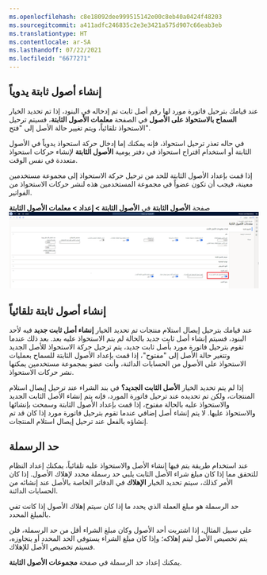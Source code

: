 ```yaml
---
ms.openlocfilehash: c8e18092dee999515142e00c8eb40a0424f48203
ms.sourcegitcommit: a411adfc246835c2e3e3421a575d907c66eab3eb
ms.translationtype: HT
ms.contentlocale: ar-SA
ms.lasthandoff: 07/22/2021
ms.locfileid: "6677271"
---
```

## <a name="create-fixed-assets-manually"></a>إنشاء أصول ثابتة يدوياً 

عند قيامك بترحيل فاتورة مورد لها رقم أصل ثابت تم إدخاله في البنود، إذا تم تحديد الخيار **السماح بالاستحواذ على الأصول** في الصفحة **معلمات الأصول الثابتة**، فسيتم ترحيل الاستحواذ تلقائياً، ويتم تغيير حالة الأصل إلى "فتح".

في حاله تعذر ترحيل استحواذ، فإنه يمكنك إما إدخال حركة استحواذ يدوياً في الأصول الثابتة أو استخدام اقتراح استحواذ في دفتر يومية **الأصول الثابتة** لإنشاء حركات استحواذ متعددة في نفس الوقت.

إذا قمت بإعداد الأصول الثابتة للحد من ترحيل حركة الاستحواذ إلى مجموعة مستخدمين معينة، فيجب أن تكون عضواً في مجموعة المستخدمين هذه لنشر حركات الاستحواذ من الفواتير.
 
صفحة **الأصول الثابتة** في **الأصول الثابتة > إعداد > معلمات الأصول الثابتة** 
[ ![لقطة شاشة لخيار السماح باستحواذ الأصول من الشراء الذي تم تحديده في صفحة معلمات الأصول الثابتة.](../media/allow-from-purchasing.png) ](../media/allow-from-purchasing.png#lightbox)
## <a name="create-fixed-assets-automatically"></a>إنشاء أصول ثابتة تلقائياً 

عند قيامك بترحيل إيصال استلام منتجات تم تحديد الخيار **إنشاء أصل ثابت جديد** فيه لأحد البنود، فسيتم إنشاء أصل ثابت جديد بالحالة لم يتم الاستحواذ عليه بعد. بعد ذلك عندما تقوم بترحيل فاتورة مورد بأصل ثابت جديد، يتم ترحيل حركة الاستحواذ للأصل الجديد وتتغير حالة الأصل إلى "مفتوح"، إذا قمت بإعداد الأصول الثابتة للسماح بعمليات الاستحواذ على الأصول من الحسابات الدائنة، وأنت عضو بمجموعة مستخدمين يمكنها نشر حركات الاستحواذ.

إذا لم يتم تحديد الخيار **الأصل الثابت الجديد؟** في بند الشراء عند ترحيل إيصال استلام المنتجات، ولكن تم تحديده عند ترحيل فاتورة المورد، فإنه يتم إنشاء الأصل الثابت الجديد والاستحواذ عليه بالحالة مفتوح، إذا قمت بإعداد الأصول الثابتة وسمحت بإنشائها والاستحواذ عليها. لا يتم إنشاء أصل إضافي عندما تقوم بترحيل فاتورة مورد إذا كان قد تم إنشاؤه بالفعل عند ترحيل إيصال استلام المنتجات.

## <a name="capitalization-threshold"></a>حد الرسملة

عند استخدام طريقة يتم فيها إنشاء الأصل والاستحواذ عليه تلقائياً، يمكنك إعداد النظام للتحقق مما إذا كان مبلغ شراء الأصل الثابت يلبي حد رسملة محدد لإهلاك الأصول. إذا كان الأمر كذلك، سيتم تحديد الخيار **الإهلاك** في الدفاتر الخاصة بالأصل عند إنشائه من الحسابات الدائنة.

حد الرسملة هو مبلغ العملة الذي يحدد ما إذا كان سيتم إهلاك الأصول إذا كانت تفي بالمبلغ المحدد.

على سبيل المثال، إذا اشتريت أحد الأصول وكان مبلغ الشراء أقل من حد الرسملة، فلن يتم تخصيص الأصل ليتم إهلاكه؛ وإذا كان مبلغ الشراء يستوفي الحد المحدد أو يتجاوزه، فسيتم تخصيص الأصل للإهلاك.

يمكنك إعداد حد الرسملة في صفحة **مجموعات الأصول الثابتة**.
